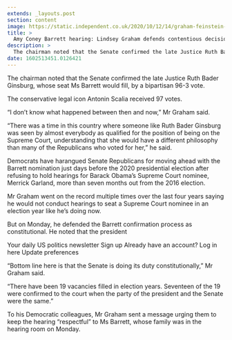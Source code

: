 ```yaml
--- 
extends: _layouts.post 
section: content 
image: https://static.independent.co.uk/2020/10/12/14/graham-feinstein-barrett-hearing.jpg 
title: > 
  Amy Coney Barrett hearing: Lindsey Graham defends contentious decision to push ahead with nomination 
description: > 
  The chairman noted that the Senate confirmed the late Justice Ruth Bader Ginsburg, whose seat Ms Barrett would fill, by a bipartisan 96-3 vote.“I don’t know what happened between then and now,” Mr Graham said.Mr Graham went on the record multiple times over the last four years saying he would not conduct hearings to seat a Supreme Court nominee in an election year like he’s doing now.But on Monday, he defended the Barrett confirmation process as constitutional.Log in here Update preferences“Bottom line here is that the Senate is doing its duty constitutionally,” Mr Graham said. 
date: 1602513451.0126421 
--- 
```

The chairman noted that the Senate confirmed the late Justice Ruth Bader Ginsburg, whose seat Ms Barrett would fill, by a bipartisan 96-3 vote.

The conservative legal icon Antonin Scalia received 97 votes.

“I don’t know what happened between then and now,” Mr Graham said.

“There was a time in this country where someone like Ruth Bader Ginsburg was seen by almost everybody as qualified for the position of being on the Supreme Court, understanding that she would have a different philosophy than many of the Republicans who voted for her,” he said.

Democrats have harangued Senate Republicans for moving ahead with the Barrett nomination just days before the 2020 presidential election after refusing to hold hearings for Barack Obama’s Supreme Court nominee, Merrick Garland, more than seven months out from the 2016 election.

Mr Graham went on the record multiple times over the last four years saying he would not conduct hearings to seat a Supreme Court nominee in an election year like he’s doing now.

But on Monday, he defended the Barrett confirmation process as constitutional. He noted that the president

Your daily US politics newsletter Sign up Already have an account? Log in here Update preferences

“Bottom line here is that the Senate is doing its duty constitutionally,” Mr Graham said.

“There have been 19 vacancies filled in election years. Seventeen of the 19 were confirmed to the court when the party of the president and the Senate were the same.”

To his Democratic colleagues, Mr Graham sent a message urging them to keep the hearing “respectful” to Ms Barrett, whose family was in the hearing room on Monday.